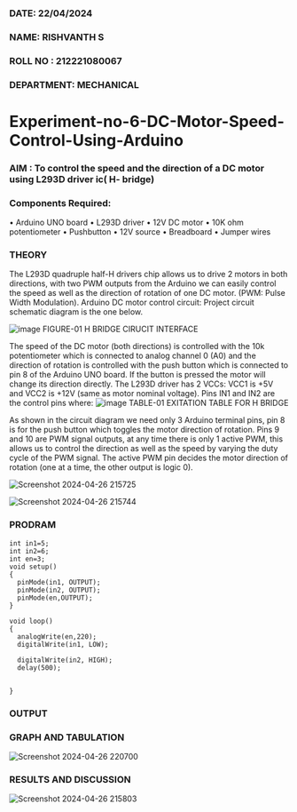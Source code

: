 ###  DATE: 22/04/2024
###  NAME: RISHVANTH S
###  ROLL NO : 212221080067
###  DEPARTMENT: MECHANICAL
# Experiment-no-6-DC-Motor-Speed-Control-Using-Arduino
### AIM : To control the speed and the direction of a DC motor using L293D driver ic( H- bridge)

### Components Required:
•	Arduino UNO board
•	L293D driver
•	12V DC motor
•	10K ohm potentiometer
•	Pushbutton
•	12V source
•	Breadboard
•	Jumper wires
### THEORY 
The L293D quadruple half-H drivers chip allows us to drive 2 motors in both directions, with two PWM outputs from the Arduino we can easily control the speed as well as the direction of rotation of one DC motor. (PWM: Pulse Width Modulation).
Arduino DC motor control circuit:
Project circuit schematic diagram is the one below.

![image](https://user-images.githubusercontent.com/36288975/167763051-b230c183-afc5-46f2-ba95-0f95e10dd6c9.png)
FIGURE-01 H BRIDGE CIRUCIT INTERFACE 
 
The speed of the DC motor (both directions) is controlled with the 10k potentiometer which is connected to analog channel 0 (A0) and the direction of rotation is controlled with the push button which is connected to pin 8 of the Arduino UNO board. If the button is pressed the motor will change its direction directly.
The L293D driver has 2 VCCs: VCC1 is +5V and VCC2 is +12V (same as motor nominal voltage). Pins IN1 and IN2 are the control pins where:
![image](https://user-images.githubusercontent.com/36288975/167763120-1421c2c5-8381-49eb-b376-03f6e1113b7a.png)
TABLE-01 EXITATION TABLE FOR H BRIDGE 

As shown in the circuit diagram we need only 3 Arduino terminal pins, pin 8 is for the push button which toggles the motor direction of rotation. Pins 9 and 10 are PWM signal outputs, at any time there is only 1 active PWM, this allows us to control the direction as well as the speed by varying the duty cycle of the PWM signal. The active PWM pin decides the motor direction of rotation (one at a time, the other output is logic 0).

![Screenshot 2024-04-26 215725](https://github.com/srishvanths/Experiment-no-7-DC-Motor-Speed-Control-Using-Arduino/assets/161055755/0b0a367e-644a-4f7d-a2e4-b20f8a3ebf80)


![Screenshot 2024-04-26 215744](https://github.com/srishvanths/Experiment-no-7-DC-Motor-Speed-Control-Using-Arduino/assets/161055755/426849ca-26de-4e6e-8818-46d43fbe60b4)

### PRODRAM
~~~
int in1=5;
int in2=6;
int en=3;
void setup()
{
  pinMode(in1, OUTPUT);
  pinMode(in2, OUTPUT);
  pinMode(en,OUTPUT);
}

void loop()
{
  analogWrite(en,220);
  digitalWrite(in1, LOW);
  
  digitalWrite(in2, HIGH);
  delay(500);
  
  
}
~~~


### OUTPUT

### GRAPH AND TABULATION 
![Screenshot 2024-04-26 220700](https://github.com/srishvanths/Experiment-no-7-DC-Motor-Speed-Control-Using-Arduino/assets/161055755/ad298022-6572-47f6-a432-ca0219798442)


### RESULTS AND DISCUSSION 
![Screenshot 2024-04-26 215803](https://github.com/srishvanths/Experiment-no-7-DC-Motor-Speed-Control-Using-Arduino/assets/161055755/81d89baa-bc90-4ca1-8164-4f17f63154ca)

